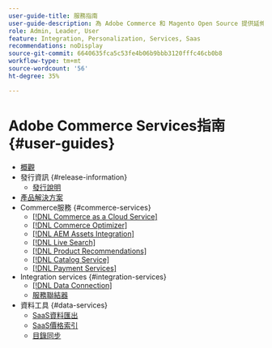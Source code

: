 ```yaml
---
user-guide-title: 服務指南
user-guide-description: 為 Adobe Commerce 和 Magento Open Source 提供延伸功能託管服務的文件和資源。
role: Admin, Leader, User
feature: Integration, Personalization, Services, Saas
recommendations: noDisplay
source-git-commit: 6640635fca5c53fe4b06b9bbb3120fffc46cb0b8
workflow-type: tm+mt
source-wordcount: '56'
ht-degree: 35%

---
```


# Adobe Commerce Services指南 {#user-guides}

- [概觀](home.md)
- 發行資訊 {#release-information}
   - [發行說明](/help/landing/release-notes-all.md)
- [產品解決方案](product-solutions.md)
- Commerce服務 {#commerce-services}
   - [[!DNL Commerce as a Cloud Service]](https://experienceleague.adobe.com/zh-hant/docs/commerce/cloud-service/overview)
   - [[!DNL Commerce Optimizer]](https://experienceleague.adobe.com/zh-hant/docs/commerce/optimizer/overview)
   - [[!DNL AEM Assets Integration]](https://experienceleague.adobe.com/en/docs/commerce/aem-assets-integration/overview)
   - [[!DNL Live Search]](https://experienceleague.adobe.com/docs/commerce/live-search/overview.html?lang=zh-Hant)
   - [[!DNL Product Recommendations]](https://experienceleague.adobe.com/docs/commerce/product-recommendations/guide-overview.html?lang=zh-Hant)
   - [[!DNL Catalog Service]](https://experienceleague.adobe.com/docs/commerce/catalog-service/guide-overview.html?lang=zh-Hant)
   - [[!DNL Payment Services]](https://experienceleague.adobe.com/docs/commerce/payment-services/guide-overview.html?lang=zh-Hant)
- Integration services {#integration-services}
   - [[!DNL Data Connection]](https://experienceleague.adobe.com/docs/commerce/data-connection/overview.html?lang=zh-Hant)
   - [服務聯結器](/help/landing/saas.md)
- 資料工具 {#data-services}
   - [SaaS資料匯出](https://experienceleague.adobe.com/docs/commerce/saas-data-export/overview.html?lang=zh-Hant)
   - [SaaS價格索引](https://experienceleague.adobe.com/docs/commerce/price-indexer/price-indexing.html?lang=zh-Hant)
   - [目錄同步](/help/landing/catalog-sync.md)

